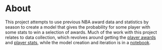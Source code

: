 # About
This project attempts to use previous NBA award data and statistics by season to create a model that gives the probability for some player with some stats to win a selection of awards. Much of the work with this project relates to data collection, which revolves around getting the [player awards](playerawards.py) and [player stats](playerstats.py), while the model creation and iteration is in a [notebook](main.ipynb).

